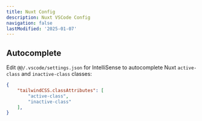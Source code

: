 ```yaml
---
title: Nuxt Config
description: Nuxt VSCode Config
navigation: false
lastModified: '2025-01-07'
---
```


## Autocomplete

Edit `@@/.vscode/settings.json` for IntelliSense to autocomplete Nuxt `active-class` and `inactive-class` classes:

```json
{
    "tailwindCSS.classAttributes": [
        "active-class",
        "inactive-class"
    ],
}
```

